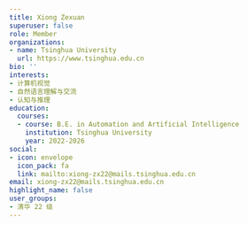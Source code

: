 ```yaml
---
title: Xiong Zexuan
superuser: false
role: Member
organizations:
- name: Tsinghua University
  url: https://www.tsinghua.edu.cn
bio: ''
interests:
- 计算机视觉
- 自然语言理解与交流
- 认知与推理
education:
  courses:
  - course: B.E. in Automation and Artificial Intelligence
    institution: Tsinghua University
    year: 2022-2026
social:
- icon: envelope
  icon_pack: fa
  link: mailto:xiong-zx22@mails.tsinghua.edu.cn
email: xiong-zx22@mails.tsinghua.edu.cn
highlight_name: false
user_groups:
- 清华 22 级
---
```

